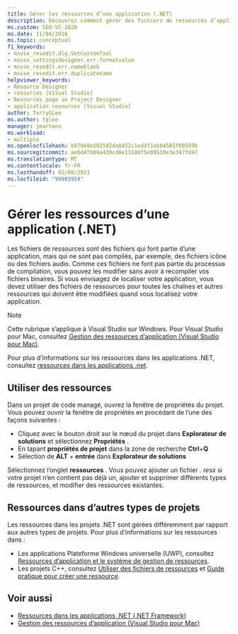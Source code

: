```yaml
---
title: Gérer les ressources d’une application (.NET)
description: Découvrez comment gérer des fichiers de ressources d’application qui ne font pas partie du processus de compilation.
ms.custom: SEO-VS-2020
ms.date: 11/04/2016
ms.topic: conceptual
f1_keywords:
- msvse_resedit.dlg.SetCustomTool
- msvse_settingsdesigner.err.formatvalue
- msvse_resedit.err.nameblank
- msvse_resedit.err.duplicatename
helpviewer_keywords:
- Resource Designer
- resources [Visual Studio]
- Resources page in Project Designer
- application resources [Visual Studio]
author: TerryGLee
ms.author: tglee
manager: jmartens
ms.workload:
- multiple
ms.openlocfilehash: b970e9e502542da0452c1ed4f1ebb4585f00559b
ms.sourcegitcommit: ae6d47b09a439cd0e13180f5e89510e3e347fd47
ms.translationtype: MT
ms.contentlocale: fr-FR
ms.lasthandoff: 02/08/2021
ms.locfileid: "99903954"
---
```

# <a name="manage-application-resources-net"></a>Gérer les ressources d’une application (.NET)

Les fichiers de ressources sont des fichiers qui font partie d’une application, mais qui ne sont pas compilés, par exemple, des fichiers icône ou des fichiers audio. Comme ces fichiers ne font pas partie du processus de compilation, vous pouvez les modifier sans avoir à recompiler vos fichiers binaires. Si vous envisagez de localiser votre application, vous devez utiliser des fichiers de ressources pour toutes les chaînes et autres ressources qui doivent être modifiées quand vous localisez votre application.

> [!NOTE]
> Cette rubrique s’applique à Visual Studio sur Windows. Pour Visual Studio pour Mac, consultez [Gestion des ressources d’application (Visual Studio pour Mac)](/visualstudio/mac/managing-app-resources).

Pour plus d’informations sur les ressources dans les applications .NET, consultez [ressources dans les applications .net](/dotnet/framework/resources/index).

## <a name="work-with-resources"></a>Utiliser des ressources

Dans un projet de code managé, ouvrez la fenêtre de propriétés du projet. Vous pouvez ouvrir la fenêtre de propriétés en procédant de l’une des façons suivantes :

- Cliquez avec le bouton droit sur le nœud du projet dans **Explorateur de solutions** et sélectionnez **Propriétés** .
- En tapant **propriétés de projet** dans la zone de recherche **Ctrl**+**Q**
- Sélection de **ALT** + **entrée** dans **Explorateur de solutions**

Sélectionnez l’onglet **ressources** . Vous pouvez ajouter un fichier *. resx* si votre projet n’en contient pas déjà un, ajouter et supprimer différents types de ressources, et modifier des ressources existantes.

## <a name="resources-in-other-project-types"></a>Ressources dans d’autres types de projets

Les ressources dans les projets .NET sont gérées différemment par rapport aux autres types de projets. Pour plus d’informations sur les ressources dans :

- Les applications Plateforme Windows universelle (UWP), consultez [Ressources d’application et le système de gestion de ressources](/windows/uwp/app-resources/).
- Les projets C++, consultez [Utiliser des fichiers de ressources](/cpp/windows/working-with-resource-files) et [Guide pratique pour créer une ressource](/cpp/windows/how-to-create-a-resource).

## <a name="see-also"></a>Voir aussi

- [Ressources dans les applications .NET (.NET Framework)](/dotnet/framework/resources/index)
- [Gestion des ressources d’application (Visual Studio pour Mac)](/visualstudio/mac/managing-app-resources)
